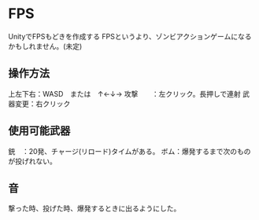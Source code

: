 # FPS
UnityでFPSもどきを作成する
FPSというより、ゾンビアクションゲームになるかもしれません。(未定)

## 操作方法
上左下右：WASD　または　↑←↓→
攻撃　　：左クリック。長押しで連射
武器変更：右クリック

## 使用可能武器
銃　：20発、チャージ(リロード)タイムがある。
ボム：爆発するまで次のものが投げれない。

## 音
撃った時、投げた時、爆発するときに出るようにした。
